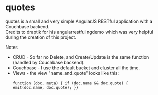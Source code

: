 # quotes
quotes is a small and very simple AngularJS RESTful application with a Couchbase backend.<br> Credits to draptik for his angularrestful ngdemo which was very helpful during the creation of this project.

Notes<br>
* CRUD - So far no Delete, and Create/Update is the same function (handled by Couchbase backend).
* Couchbase - I use the default bucket and cluster all the time.<br>
* Views - the view "name_and_quote" looks like this:<br>
<code> function (doc, meta) {
  if (doc.name && doc.quote) {
    emit(doc.name, doc.quote);
  }}
</code>

